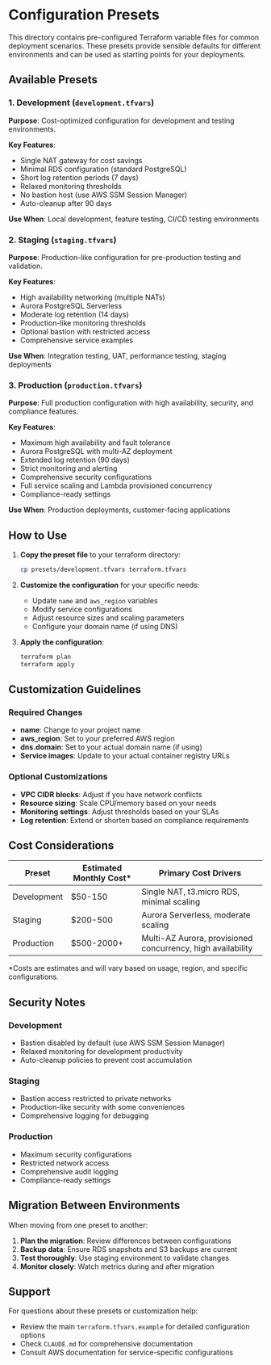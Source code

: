 # Configuration Presets

This directory contains pre-configured Terraform variable files for common deployment scenarios. These presets provide sensible defaults for different environments and can be used as starting points for your deployments.

## Available Presets

### 1. Development (`development.tfvars`)
**Purpose**: Cost-optimized configuration for development and testing environments.

**Key Features**:
- Single NAT gateway for cost savings
- Minimal RDS configuration (standard PostgreSQL)
- Short log retention periods (7 days)
- Relaxed monitoring thresholds
- No bastion host (use AWS SSM Session Manager)
- Auto-cleanup after 90 days

**Use When**: Local development, feature testing, CI/CD testing environments

### 2. Staging (`staging.tfvars`)
**Purpose**: Production-like configuration for pre-production testing and validation.

**Key Features**:
- High availability networking (multiple NATs)
- Aurora PostgreSQL Serverless
- Moderate log retention (14 days)
- Production-like monitoring thresholds
- Optional bastion with restricted access
- Comprehensive service examples

**Use When**: Integration testing, UAT, performance testing, staging deployments

### 3. Production (`production.tfvars`)
**Purpose**: Full production configuration with high availability, security, and compliance features.

**Key Features**:
- Maximum high availability and fault tolerance
- Aurora PostgreSQL with multi-AZ deployment
- Extended log retention (90 days)
- Strict monitoring and alerting
- Comprehensive security configurations
- Full service scaling and Lambda provisioned concurrency
- Compliance-ready settings

**Use When**: Production deployments, customer-facing applications

## How to Use

1. **Copy the preset file** to your terraform directory:
   ```bash
   cp presets/development.tfvars terraform.tfvars
   ```

2. **Customize the configuration** for your specific needs:
   - Update `name` and `aws_region` variables
   - Modify service configurations
   - Adjust resource sizes and scaling parameters
   - Configure your domain name (if using DNS)

3. **Apply the configuration**:
   ```bash
   terraform plan
   terraform apply
   ```

## Customization Guidelines

### Required Changes
- **name**: Change to your project name
- **aws_region**: Set to your preferred AWS region
- **dns.domain**: Set to your actual domain name (if using)
- **Service images**: Update to your actual container registry URLs

### Optional Customizations
- **VPC CIDR blocks**: Adjust if you have network conflicts
- **Resource sizing**: Scale CPU/memory based on your needs
- **Monitoring settings**: Adjust thresholds based on your SLAs
- **Log retention**: Extend or shorten based on compliance requirements

## Cost Considerations

| Preset | Estimated Monthly Cost* | Primary Cost Drivers |
|--------|------------------------|---------------------|
| Development | $50-150 | Single NAT, t3.micro RDS, minimal scaling |
| Staging | $200-500 | Aurora Serverless, moderate scaling |
| Production | $500-2000+ | Multi-AZ Aurora, provisioned concurrency, high availability |

*Costs are estimates and will vary based on usage, region, and specific configurations.

## Security Notes

### Development
- Bastion disabled by default (use AWS SSM Session Manager)
- Relaxed monitoring for development productivity
- Auto-cleanup policies to prevent cost accumulation

### Staging
- Bastion access restricted to private networks
- Production-like security with some conveniences
- Comprehensive logging for debugging

### Production
- Maximum security configurations
- Restricted network access
- Comprehensive audit logging
- Compliance-ready settings

## Migration Between Environments

When moving from one preset to another:

1. **Plan the migration**: Review differences between configurations
2. **Backup data**: Ensure RDS snapshots and S3 backups are current
3. **Test thoroughly**: Use staging environment to validate changes
4. **Monitor closely**: Watch metrics during and after migration

## Support

For questions about these presets or customization help:
- Review the main `terraform.tfvars.example` for detailed configuration options
- Check `CLAUDE.md` for comprehensive documentation
- Consult AWS documentation for service-specific configurations